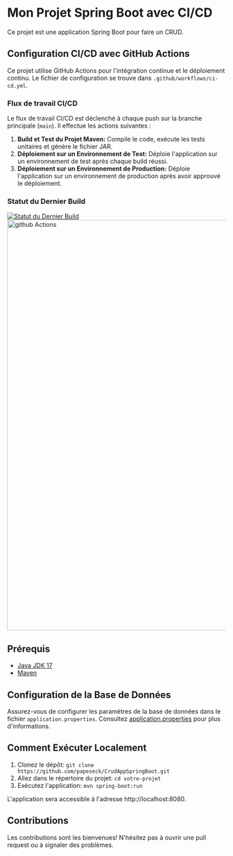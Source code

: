 # Mon Projet Spring Boot avec CI/CD

Ce projet est une application Spring Boot pour faire un CRUD.

## Configuration CI/CD avec GitHub Actions

Ce projet utilise GitHub Actions pour l'intégration continue et le déploiement continu. Le fichier de configuration se trouve dans `.github/workflows/ci-cd.yml`.

### Flux de travail CI/CD

Le flux de travail CI/CD est déclenché à chaque push sur la branche principale (`main`). Il effectue les actions suivantes :

1. **Build et Test du Projet Maven:** Compile le code, exécute les tests unitaires et génère le fichier JAR.
2. **Déploiement sur un Environnement de Test:** Déploie l'application sur un environnement de test après chaque build réussi.
3. **Déploiement sur un Environnement de Production:** Déploie l'application sur un environnement de production après avoir approuvé le déploiement.

### Statut du Dernier Build

[![Statut du Dernier Build](https://github.com/papeseck/CrudAppSpringBoot/actions/workflows/CI-CD/badge.svg)](https://github.com/papeseck/CrudAppSpringBoot/actions)
<img width="947" alt="github Actions" src="https://github.com/papeseck/CrudAppSpringBoot/assets/102872504/823cb5be-0941-408b-b30e-9095ad990478">


## Prérequis

- [Java JDK 17](https://openjdk.java.net/projects/jdk/17/)
- [Maven](https://maven.apache.org/)

## Configuration de la Base de Données

Assurez-vous de configurer les paramètres de la base de données dans le fichier `application.properties`. Consultez [application.properties](src/main/resources/application.properties) pour plus d'informations.

## Comment Exécuter Localement

1. Clonez le dépôt: `git clone https://github.com/papeseck/CrudAppSpringBoot.git`
2. Allez dans le répertoire du projet: `cd votre-projet`
3. Exécutez l'application: `mvn spring-boot:run`

L'application sera accessible à l'adresse http://localhost:8080.

## Contributions

Les contributions sont les bienvenues! N'hésitez pas à ouvrir une pull request ou à signaler des problèmes.

